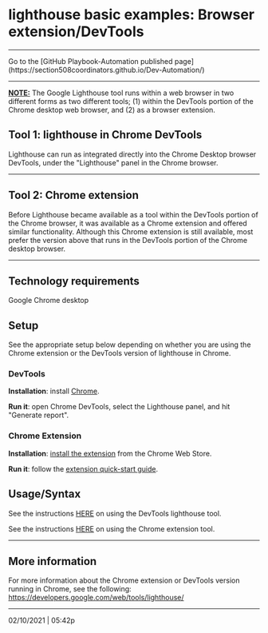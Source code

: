 # lighthouse basic examples: Browser extension/DevTools

<hr>
Go to the [GitHub Playbook-Automation published page](https://section508coordinators.github.io/Dev-Automation/)

<hr>


**<u>NOTE:</u>** The Google Lighthouse tool runs within a web browser in two different forms as two different tools; (1) within the DevTools portion of the Chrome desktop web browser, and (2) as a browser extension.



## Tool 1: lighthouse in Chrome DevTools

Lighthouse can run as integrated directly into the Chrome Desktop browser DevTools, under the "Lighthouse" panel in the Chrome browser.

<hr>

## Tool 2: Chrome extension

Before Lighthouse became available as a tool within the DevTools portion of the Chrome browser, it was available as a Chrome extension and offered similar functionality. Although this Chrome extension is still available, most prefer the version above that runs in the DevTools portion of the Chrome desktop browser.

<hr>


## Technology requirements

Google Chrome desktop


## Setup

See the appropriate setup below depending on whether you are using the Chrome extension or the DevTools version of lighthouse in Chrome.

### DevTools

**Installation**: install [Chrome](https://www.google.com/chrome/browser).

**Run it**: open Chrome DevTools, select the Lighthouse panel, and hit "Generate report".

### Chrome Extension

**Installation**: [install the extension](https://chrome.google.com/webstore/detail/lighthouse/blipmdconlkpinefehnmjammfjpmpbjk) from the Chrome Web Store.

**Run it**: follow the [extension quick-start guide](https://developers.google.com/web/tools/lighthouse/#extension).

## Usage/Syntax

See the instructions [HERE](https://developers.google.com/web/tools/lighthouse/#devtools) on using the DevTools lighthouse tool.

See the instructions [HERE](https://developers.google.com/web/tools/lighthouse/#extension) on using the Chrome extension tool.

<hr>

## More information

For more information about the Chrome extension or DevTools version running in Chrome, see the following: https://developers.google.com/web/tools/lighthouse/ 

<hr>
02/10/2021 | 05:42p